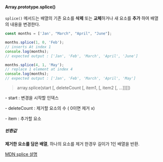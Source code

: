 #### Array.prototype.splice()

`splice()` 메서드는 배열의 기존 요소를 **삭제** 또는 **교체**하거나 새 요소를 **추가** 하여 배열의 내용을 변경한다.

```js
const months = ['Jan', "March", "April", "June"];

months.splice(1, 0, 'Feb');
// inserts At index 1
console.log(months);
// expected output : ['Jan', 'Feb', 'March', 'April', 'June']

months.splice(4, 1, 'May');
// replace 1 element at index 4
console.log(months);
// expected output : ['Jan', 'Feb', 'March', 'April', 'May']

```

> array.splice(start [, deleteCount [, item1, [, item2 [, ...]]]])

\- start : 변경을 시작할 인덱스

\- deleteCount : 제거할 요소의 수 ( 0이면 제거 x)

\- item : 추가할 요소 

##### 반환값

**제거한 요소를 담은 배열**, 하나의 요소를 제거 한경우 길이가 1인 배열을 반환. 

[MDN splice 설명](https://developer.mozilla.org/ko/docs/Web/JavaScript/Reference/Global_Objects/Array/splice)

